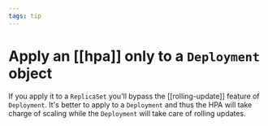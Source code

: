 ```yaml
---
tags: tip
---
```


# Apply an [[hpa]] only to a `Deployment` object
If you apply it to a `ReplicaSet` you'll bypass the [[rolling-update]] feature of `Deployment`. It's better to apply to a `Deployment` and thus the HPA will take charge of scaling while the `Deployment` will take care of rolling updates.
